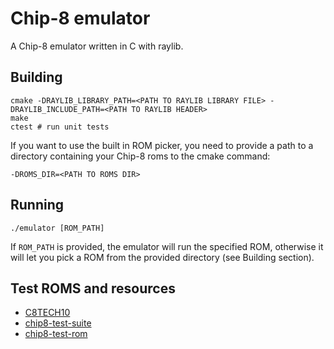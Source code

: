 # Chip-8 emulator

A Chip-8 emulator written in C with raylib.

## Building

```
cmake -DRAYLIB_LIBRARY_PATH=<PATH TO RAYLIB LIBRARY FILE> -DRAYLIB_INCLUDE_PATH=<PATH TO RAYLIB HEADER>
make
ctest # run unit tests
```

If you want to use the built in ROM picker, you need to provide a path to a directory containing your Chip-8 roms to the cmake command:

`-DROMS_DIR=<PATH TO ROMS DIR>`

## Running

`./emulator [ROM_PATH]`

If `ROM_PATH` is provided, the emulator will run the specified ROM, otherwise it will let you pick a ROM from the provided directory (see Building section).

## Test ROMS and resources

- [C8TECH10](http://devernay.free.fr/hacks/chip8/C8TECH10.HTM)
- [chip8-test-suite](https://github.com/Timendus/chip8-test-suite)
- [chip8-test-rom](https://github.com/corax89/chip8-test-rom)
